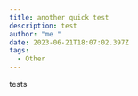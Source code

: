 ```yaml
---
title: another quick test
description: test
author: "me "
date: 2023-06-21T18:07:02.397Z
tags:
  - Other
---
```

t﻿ests